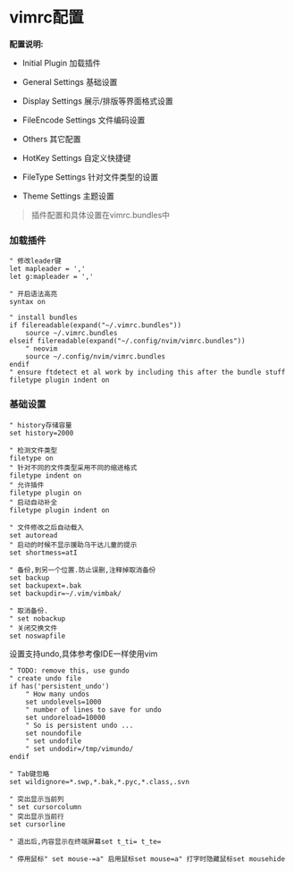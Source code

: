 # vimrc配置

**配置说明:**

* Initial Plugin 加载插件

* General Settings 基础设置

* Display Settings 展示\/排版等界面格式设置

* FileEncode Settings 文件编码设置

* Others 其它配置

* HotKey Settings 自定义快捷键

* FileType Settings 针对文件类型的设置

* Theme Settings 主题设置


> 插件配置和具体设置在vimrc.bundles中

### 加载插件

```
" 修改leader键
let mapleader = ','
let g:mapleader = ','
```

```
" 开启语法高亮
syntax on
```

```
" install bundles
if filereadable(expand("~/.vimrc.bundles"))
    source ~/.vimrc.bundles
elseif filereadable(expand("~/.config/nvim/vimrc.bundles"))
    " neovim
    source ~/.config/nvim/vimrc.bundles
endif 
" ensure ftdetect et al work by including this after the bundle stuff
filetype plugin indent on
```

### 基础设置

```
" history存储容量
set history=2000
```

```
" 检测文件类型
filetype on
" 针对不同的文件类型采用不同的缩进格式
filetype indent on
" 允许插件
filetype plugin on
" 启动自动补全
filetype plugin indent on
```

```
" 文件修改之后自动载入
set autoread
" 启动的时候不显示援助乌干达儿童的提示
set shortmess=atI
```

```
" 备份,到另一个位置.防止误删,注释掉取消备份
set backup
set backupext=.bak
set backupdir=~/.vim/vimbak/
```

```
" 取消备份.
" set nobackup
" 关闭交换文件
set noswapfile
```

设置支持undo,具体参考像IDE一样使用vim

```
" TODO: remove this, use gundo
" create undo file
if has('persistent_undo') 
    " How many undos 
    set undolevels=1000 
    " number of lines to save for undo 
    set undoreload=10000 
    " So is persistent undo ... 
    set noundofile 
    " set undofile
    " set undodir=/tmp/vimundo/
endif
```

```
" Tab键忽略
set wildignore=*.swp,*.bak,*.pyc,*.class,.svn
```

```
" 突出显示当前列
" set cursorcolumn
" 突出显示当前行
set cursorline
```

```
" 退出后,内容显示在终端屏幕set t_ti= t_te=
```

```
" 停用鼠标" set mouse-=a" 启用鼠标set mouse=a" 打字时隐藏鼠标set mousehide
```



